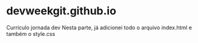 # devweekgit.github.io
Currículo jornada dev
Nesta parte, já adicionei todo o arquivo index.html e também o style.css 
